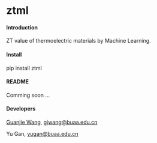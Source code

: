 # ztml

#### Introduction
ZT value of thermoelectric materials by Machine Learning.


#### Install

pip install ztml


#### README

Comming soon ...

#### Developers
[Guanjie Wang](https://alkemine.cn/gjwang), gjwang@buaa.edu.cn

Yu Gan, yugan@buaa.edu.cn
